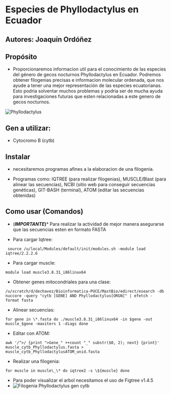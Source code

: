# Especies de Phyllodactylus en Ecuador

## Autores: Joaquín Ordóñez

## Propósito

-   Proporcionaremos informacion util para el conocimiento de las especies del género de gecos nocturnos Phyllodactylus en Ecuador. Podremos obtener filogenias precisas e informacion molecular ordenada, que nos ayude a tener una mejor representación de las especies ecuatorianas. Esto podria solventar muchos problemas y podria ser de mucha ayuda para investigaciones futuras que esten relacionadas a este genero de gecos nocturnos.
  
![*Phyllodactylus*](https://www.reptilesofecuador.com/thumbnails/phyllodactylus_baurii_adult1_s.jpg)

## Gen a utilizar: 
* Cytocromo B (cytb)
## Instalar

-   necesitaremos programas afines a la elaboracion de una filogenia.

-   Programas como: IQTREE (para realizar filogenias), MUSCLE/Blast (para alinear las secuencias), NCBI (sitio web para conseguir secuencias genéticas), GIT-BASH (terminal), ATOM (editar las secuencias obtenidas)

## Como usar (Comandos)

-   (***IMPORTANTE*)*** Para realizar la actividad de mejor manera asegurarse que las secuencias esten en formato FASTA

-   Para cargar Iqtree:
```
 source /u/local/Modules/default/init/modules.sh -module load iqtree/2.2.2.6
```
-   Para cargar muscle:
```
module load muscle3.8.31_i86linux64
```
-   Obtener genes mitocondriales para una clase:
```
/u/scratch/d/dechavez/Bioinformatica-PUCE/MastBio/edirect/esearch -db nuccore -query "cytb [GENE] AND Phyllodactylus[ORGN]" | efetch -format fasta
```
-   Alinear secuencias:
```
for gene in \*.fasta do ./muscle3.8.31_i86linux64 -in $gene -out muscle_$gene -maxiters 1 -diags done
```
-   Editar con ATOM:
```
awk '/^>/ {print ">Gene_" ++count "_" substr($0, 2); next} {print}' muscle_cytb_Phyllodactylus.fasta > muscle_cytb_PhyllodactylusATOM_unid.fasta
```
-   Realizar una filogenia:
```
for muscle in muscle\_\* do iqtree2 -s \${muscle} done
```
-   Para poder visualizar el arbol necesitamos el uso de Figtree v1.4.5
-   ![Filogenia Phyllodactylus gen cytb](https://github.com/Joaquin1602/Phyllodactylus_proyect/blob/main/Filogenia%20Phyllodactylus.png)
